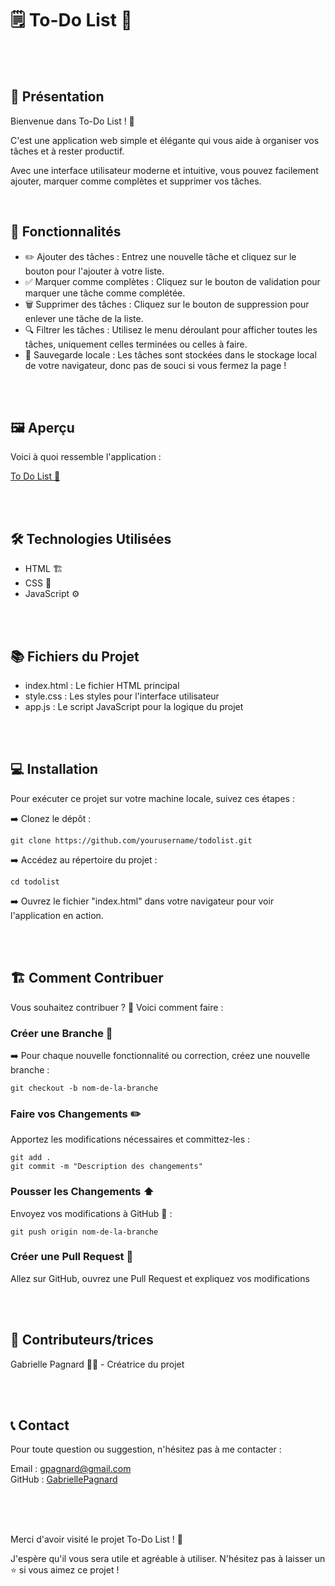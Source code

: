 # 🗒️ To-Do List 🎯
<br>
<br>

## 📜 Présentation

Bienvenue dans To-Do List ! 🌟    

C'est une application web simple et élégante qui vous aide à organiser vos tâches et à rester productif.   

Avec une interface utilisateur moderne et intuitive, vous pouvez facilement ajouter, marquer comme complètes et supprimer vos tâches.

<br>

## 🚀 Fonctionnalités

- ✏️ Ajouter des tâches : Entrez une nouvelle tâche et cliquez sur le bouton pour l'ajouter à votre liste.   
- ✅ Marquer comme complètes : Cliquez sur le bouton de validation pour marquer une tâche comme complétée.   
- 🗑️ Supprimer des tâches : Cliquez sur le bouton de suppression pour enlever une tâche de la liste.   
- 🔍 Filtrer les tâches : Utilisez le menu déroulant pour afficher toutes les tâches, uniquement celles terminées ou celles à faire.   
- 💾 Sauvegarde locale : Les tâches sont stockées dans le stockage local de votre navigateur, donc pas de souci si vous fermez la page !   
  
<br>
<br>

## 🖼️ Aperçu

Voici à quoi ressemble l'application :   

[To Do List 🙌](https://gabriellepagnard.github.io/ToDoList.github.io/)   

<br>
<br>

## 🛠️ Technologies Utilisées

- HTML 🏗️    
- CSS 🎨   
- JavaScript ⚙️   

<br>
<br>

## 📚 Fichiers du Projet

- index.html : Le fichier HTML principal   
- style.css : Les styles pour l'interface utilisateur   
- app.js : Le script JavaScript pour la logique du projet    

<br>
<br>

## 💻 Installation

Pour exécuter ce projet sur votre machine locale, suivez ces étapes :   

➡️ Clonez le dépôt :   

`git clone https://github.com/yourusername/todolist.git`   

➡️ Accédez au répertoire du projet :   

`cd todolist`   

➡️ Ouvrez le fichier "index.html" dans votre navigateur pour voir l'application en action.   

<br>
<br>

## 🏗️ Comment Contribuer

Vous souhaitez contribuer ? 🎉 Voici comment faire :   

### Créer une Branche 🌿

➡️ Pour chaque nouvelle fonctionnalité ou correction, créez une nouvelle branche :   

`git checkout -b nom-de-la-branche`   

### Faire vos Changements ✏️   

Apportez les modifications nécessaires et committez-les :   

`git add .`   
`git commit -m "Description des changements"`   

### Pousser les Changements ⬆️   

Envoyez vos modifications à GitHub 📨 :

`git push origin nom-de-la-branche`   

### Créer une Pull Request 🔄   

Allez sur GitHub, ouvrez une Pull Request et expliquez vos modifications   

<br>
<br>

## 🤝 Contributeurs/trices

Gabrielle Pagnard 🧑‍💻 - Créatrice du projet

<br>
<br>

## 📞 Contact

Pour toute question ou suggestion, n'hésitez pas à me contacter :   

Email : gpagnard@gmail.com   
GitHub : [GabriellePagnard](https://github.com/GabriellePagnard)     

<br>
<br>
<br>

Merci d'avoir visité le projet To-Do List ! 🚀   

J'espère qu'il vous sera utile et agréable à utiliser. N'hésitez pas à laisser un ⭐ si vous aimez ce projet !